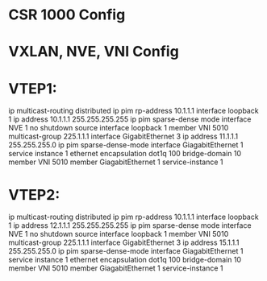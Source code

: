 # CSR 1000 Config
# VXLAN, NVE, VNI Config

# VTEP1:
ip multicast-routing distributed
ip pim rp-address 10.1.1.1
interface loopback 1
    ip address 10.1.1.1 255.255.255.255
    ip pim sparse-dense mode
interface NVE 1
    no shutdown
    source interface loopback 1
    member VNI 5010 multicast-group 225.1.1.1 
interface GigabitEthernet 3
    ip address 11.1.1.1 255.255.255.0
    ip pim sparse-dense-mode
interface GiagabitEthernet 1
    service instance 1 ethernet
       encapsulation dot1q 100
bridge-domain 10
    member VNI 5010
    member GiagabitEthernet 1 service-instance 1

# VTEP2:
ip multicast-routing distributed
ip pim rp-address 10.1.1.1
interface loopback 1
    ip address 12.1.1.1 255.255.255.255
    ip pim sparse-dense mode
interface NVE 1
    no shutdown
    source interface loopback 1
    member VNI 5010 multicast-group 225.1.1.1 
interface GigabitEthernet 3
    ip address 15.1.1.1 255.255.255.0
    ip pim sparse-dense-mode
interface GiagabitEthernet 1
    service instance 1 ethernet
    encapsulation dot1q 100
bridge-domain 10
    member VNI 5010
    member GiagabitEthernet 1 service-instance 1

